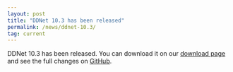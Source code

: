 ```yaml
---
layout: post
title: "DDNet 10.3 has been released"
permalink: /news/ddnet-10.3/
tag: current
---
```


DDNet 10.3 has been released. You can download it on our [download page](https://ddnet.tw/downloads/) and see the full changes on [GitHub](https://github.com/ddnet/ddnet-old/compare/10.2.1...10.3).
